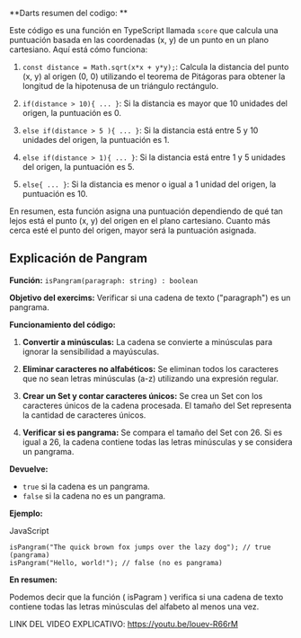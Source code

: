**Darts resumen del codigo: **
  
Este código es una función en TypeScript llamada `score` que calcula una puntuación basada en las coordenadas (x, y) de un punto en un plano cartesiano. Aquí está cómo funciona:

1. `const distance = Math.sqrt(x*x + y*y);`: Calcula la distancia del punto (x, y) al origen (0, 0) utilizando el teorema de Pitágoras para obtener la longitud de la hipotenusa de un triángulo rectángulo.
    
2. `if(distance > 10){ ... }`: Si la distancia es mayor que 10 unidades del origen, la puntuación es 0.
    
3. `else if(distance > 5 ){ ... }`: Si la distancia está entre 5 y 10 unidades del origen, la puntuación es 1.
    
4. `else if(distance > 1){ ... }`: Si la distancia está entre 1 y 5 unidades del origen, la puntuación es 5.
    
5. `else{ ... }`: Si la distancia es menor o igual a 1 unidad del origen, la puntuación es 10.
    

En resumen, esta función asigna una puntuación dependiendo de qué tan lejos está el punto (x, y) del origen en el plano cartesiano. Cuanto más cerca esté el punto del origen, mayor será la puntuación asignada.



## Explicación de Pangram

**Función:** `isPangram(paragraph: string) : boolean`

**Objetivo del exercims:** Verificar si una cadena de texto ("paragraph") es un pangrama.

**Funcionamiento del código:**

1. **Convertir a minúsculas:** La cadena se convierte a minúsculas para ignorar la sensibilidad a mayúsculas.
    
2. **Eliminar caracteres no alfabéticos:** Se eliminan todos los caracteres que no sean letras minúsculas (a-z) utilizando una expresión regular.
    
3. **Crear un Set y contar caracteres únicos:** Se crea un Set con los caracteres únicos de la cadena procesada. El tamaño del Set representa la cantidad de caracteres únicos.
    
4. **Verificar si es pangrama:** Se compara el tamaño del Set con 26. Si es igual a 26, la cadena contiene todas las letras minúsculas y se considera un pangrama.
    

**Devuelve:**

- `true` si la cadena es un pangrama.
- `false` si la cadena no es un pangrama.

**Ejemplo:**

JavaScript

```
isPangram("The quick brown fox jumps over the lazy dog"); // true (pangrama)
isPangram("Hello, world!"); // false (no es pangrama)
```

**En resumen:**

Podemos decir que la función ( isPagram ) verifica si una cadena de texto contiene todas las letras minúsculas del alfabeto al menos una vez.



LINK DEL VIDEO EXPLICATIVO: https://youtu.be/louev-R66rM

